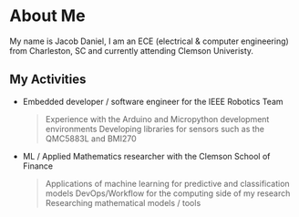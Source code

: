 # About Me 
My name is Jacob Daniel, I am an ECE (electrical & computer engineering) from Charleston, SC and currently attending Clemson Univeristy.


## My Activities 
* Embedded developer / software engineer for the IEEE Robotics Team
  > Experience with the Arduino and Micropython development environments
  > Developing libraries for sensors such as the QMC5883L and BMI270
  
* ML / Applied Mathematics researcher with the Clemson School of Finance
  > Applications of machine learning for predictive and classification models
  > DevOps/Workflow for the computing side of my research
  > Researching mathematical models / tools



